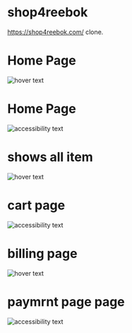 # shop4reebok
 https://shop4reebok.com/ clone.
  <h1> Home Page </h1>
  <img src="https://miro.medium.com/max/2000/1*1Al0VsE3GOw-5aiNNBEFAw.png"  title="hover text">
    <h1> Home Page </h1>
  <img src="https://miro.medium.com/max/2732/1*CGYhvN0WqUg3NFJWc40Ztw.png" alt="accessibility text">
    <h1> shows all item </h1>
   <img src="https://miro.medium.com/max/2732/1*6XRasN3d7k5YYYPuJuUI4A.png"  title="hover text">
     <h1> cart page </h1>
  <img src="https://miro.medium.com/max/2732/1*aKixjrOoj6j_613uA40XOg.png"  alt="accessibility text">
    <h1> billing  page </h1>
   <img src="https://miro.medium.com/max/2732/1*i0KC2I_X9HzLBfS0Kr23Ew.png"  title="hover text">
     <h1> paymrnt page page </h1>
  <img src="https://miro.medium.com/max/1400/1*yDLi7UTkrUgRDnwNnJfznQ.png" alt="accessibility text">

